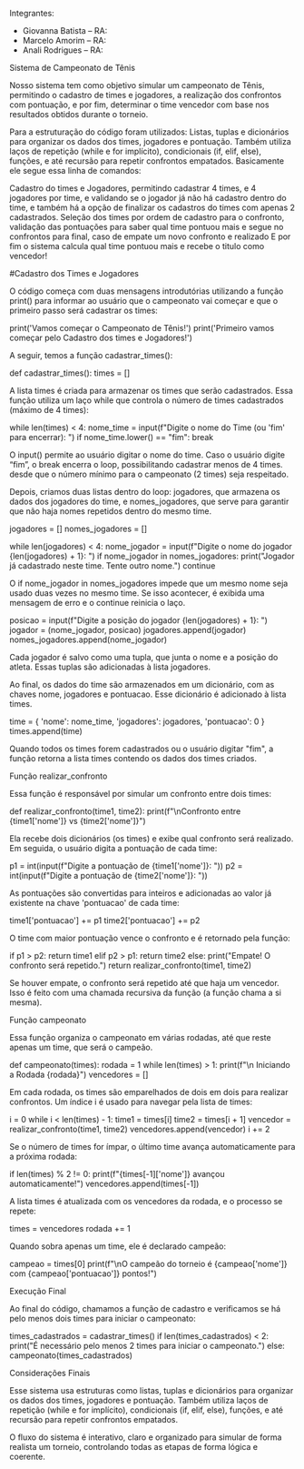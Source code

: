
Integrantes:
- Giovanna Batista – RA:  
- Marcelo Amorim – RA:  
- Anali Rodrigues – RA:  

Sistema de Campeonato de Tênis

Nosso sistema tem como objetivo simular um campeonato de Tênis, permitindo o cadastro de times e jogadores, a realização dos confrontos com pontuação, e por fim, determinar o time vencedor com base nos resultados obtidos durante o torneio.

Para a estruturação do código foram utilizados:
Listas, tuplas e dicionários para organizar os dados dos times, jogadores e pontuação. 
Também utiliza laços de repetição (while e for implícito), condicionais (if, elif, else), funções, e até recursão para repetir confrontos empatados.
Basicamente ele segue essa linha de comandos:

Cadastro do times e Jogadores, permitindo cadastrar 4 times, e 4 jogadores por time, e validando se o jogador já não há cadastro dentro do time, e também há a opção de finalizar os cadastros do times com apenas 2 cadastrados.
Seleção dos times por ordem de cadastro para o confronto, validação das pontuações para saber qual time pontuou mais e segue no confrontos para final, caso de empate um novo confronto e realizado
E por fim o sistema calcula qual time pontuou mais e recebe o titulo como vencedor!



#Cadastro dos Times e Jogadores

O código começa com duas mensagens introdutórias utilizando a função print() para informar ao usuário que o campeonato vai começar e que o primeiro passo será cadastrar os times:

print('Vamos começar o Campeonato de Tênis!')
print('Primeiro vamos começar pelo Cadastro dos times e Jogadores!')

A seguir, temos a função cadastrar_times():

def cadastrar_times():
    times = []

A lista times é criada para armazenar os times que serão cadastrados. 
Essa função utiliza um laço while que controla o número de times cadastrados (máximo de 4 times):

while len(times) < 4:
    nome_time = input(f"Digite o nome do Time
(ou 'fim' para encerrar): ")
    if nome_time.lower() == "fim":
        break

O input() permite ao usuário digitar o nome do time. Caso o usuário digite “fim”, o break encerra o loop, possibilitando cadastrar menos de 4 times.
desde que o número mínimo para o campeonato (2 times) seja respeitado.

Depois, criamos duas listas dentro do loop: 
jogadores, que armazena os dados dos jogadores do time, e nomes_jogadores, que serve para garantir que não haja nomes repetidos dentro do mesmo time.

jogadores = []
nomes_jogadores = []

while len(jogadores) < 4:
    nome_jogador = input(f"Digite o nome do jogador {len(jogadores) + 1}: ")
    if nome_jogador in nomes_jogadores:
        print("Jogador já cadastrado neste time. Tente outro nome.")
        continue

O if nome_jogador in nomes_jogadores impede que um mesmo nome seja usado duas vezes no mesmo time. 
Se isso acontecer, é exibida uma mensagem de erro e o continue reinicia o laço.

posicao = input(f"Digite a posição do jogador {len(jogadores) + 1}: ")
jogador = (nome_jogador, posicao)
jogadores.append(jogador)
nomes_jogadores.append(nome_jogador)

Cada jogador é salvo como uma tupla, que junta o nome e a posição do atleta. 
Essas tuplas são adicionadas à lista jogadores.

Ao final, os dados do time são armazenados em um dicionário, com as chaves nome, jogadores e pontuacao.
 Esse dicionário é adicionado à lista times.

time = {
    'nome': nome_time,
    'jogadores': jogadores,
    'pontuacao': 0
}
times.append(time)

Quando todos os times forem cadastrados ou o usuário digitar "fim", a função retorna a lista times contendo os dados dos times criados.

Função realizar_confronto

Essa função é responsável por simular um confronto entre dois times:

def realizar_confronto(time1, time2):
    print(f"\nConfronto entre {time1['nome']} vs {time2['nome']}")

Ela recebe dois dicionários (os times) e exibe qual confronto será realizado.
 Em seguida, o usuário digita a pontuação de cada time:

p1 = int(input(f"Digite a pontuação de {time1['nome']}: "))
p2 = int(input(f"Digite a pontuação de {time2['nome']}: "))

As pontuações são convertidas para inteiros e adicionadas ao valor já existente na chave 'pontuacao' de cada time:

time1['pontuacao'] += p1
time2['pontuacao'] += p2

O time com maior pontuação vence o confronto e é retornado pela função:

if p1 > p2:
    return time1
elif p2 > p1:
    return time2
else:
    print("Empate! O confronto será repetido.")
    return realizar_confronto(time1, time2)

Se houver empate, o confronto será repetido até que haja um vencedor. 
Isso é feito com uma chamada recursiva da função (a função chama a si mesma).

Função campeonato

Essa função organiza o campeonato em várias rodadas, até que reste apenas um time, que será o campeão.

def campeonato(times):
    rodada = 1
    while len(times) > 1:
        print(f"\n Iniciando a Rodada {rodada}")
        vencedores = []

Em cada rodada, os times são emparelhados de dois em dois para realizar confrontos. 
Um índice i é usado para navegar pela lista de times:

i = 0
while i < len(times) - 1:
    time1 = times[i]
    time2 = times[i + 1]
    vencedor = realizar_confronto(time1, time2)
    vencedores.append(vencedor)
    i += 2

Se o número de times for ímpar, o último time avança automaticamente para a próxima rodada:

if len(times) % 2 != 0:
    print(f"{times[-1]['nome']} avançou automaticamente!")
    vencedores.append(times[-1])

A lista times é atualizada com os vencedores da rodada, e o processo se repete:

times = vencedores
rodada += 1

Quando sobra apenas um time, ele é declarado campeão:

campeao = times[0]
print(f"\nO campeão do torneio é {campeao['nome']} com {campeao['pontuacao']} pontos!")

Execução Final

Ao final do código, chamamos a função de cadastro e verificamos se há pelo menos dois times para iniciar o campeonato:

times_cadastrados = cadastrar_times()
if len(times_cadastrados) < 2:
    print("É necessário pelo menos 2 times para iniciar o campeonato.")
else:
    campeonato(times_cadastrados)

Considerações Finais

Esse sistema usa estruturas como listas, tuplas e dicionários para organizar os dados dos times, jogadores e pontuação.
 Também utiliza laços de repetição (while e for implícito), condicionais (if, elif, else), funções, e até recursão para repetir confrontos empatados.

O fluxo do sistema é interativo, claro e organizado para simular de forma realista um torneio, controlando todas as etapas de forma lógica e coerente.

